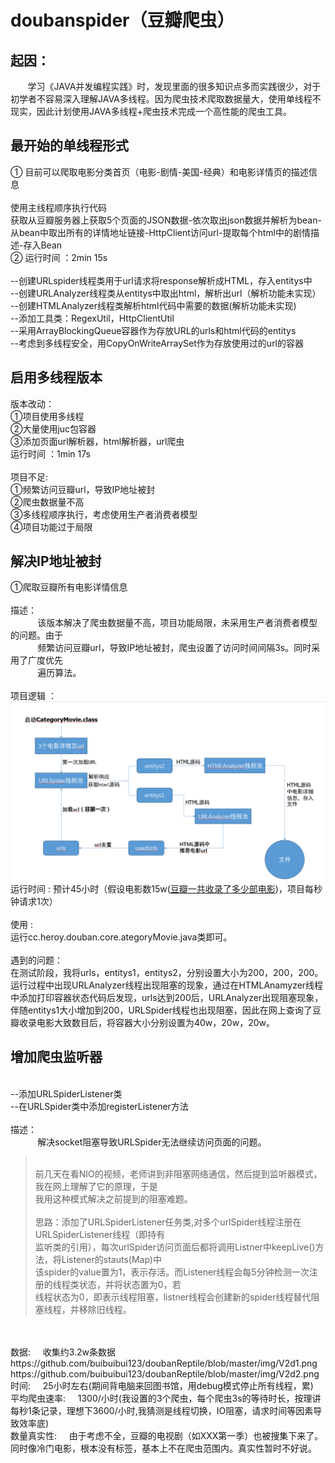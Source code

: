 # doubanspider（豆瓣爬虫）
起因：
------
        学习《JAVA并发编程实践》时，发现里面的很多知识点多而实践很少，对于初学者不容易深入理解JAVA多线程。因为爬虫技术爬取数据量大，使用单线程不现实，因此计划使用JAVA多线程+爬虫技术完成一个高性能的爬虫工具。


最开始的单线程形式
------
①  目前可以爬取电影分类首页（电影-剧情-美国-经典）和电影详情页的描述信息
<br>
<br>使用主线程顺序执行代码
<br>获取从豆瓣服务器上获取5个页面的JSON数据-依次取出json数据并解析为bean-从bean中取出所有的详情地址链接-HttpClient访问url-提取每个html中的剧情描述-存入Bean
<br>② 运行时间 ：2min 15s
<br>
<br>--创建URLspider线程类用于url请求将response解析成HTML，存入entitys中
<br>--创建URLAnalyzer线程类从entitys中取出html，解析出url（解析功能未实现）
<br>--创建HTMLAnalyzer线程类解析html代码中需要的数据(解析功能未实现)
<br>--添加工具类：RegexUtil，HttpClientUtil
<br>--采用ArrayBlockingQueue容器作为存放URL的urls和html代码的entitys
<br>--考虑到多线程安全，用CopyOnWriteArraySet作为存放使用过的url的容器


启用多线程版本
------
版本改动：
<br>①项目使用多线程
<br>②大量使用juc包容器
<br>③添加页面url解析器，html解析器，url爬虫
<br>运行时间 ：1min 17s
<br>
<br>项目不足:
<br>①频繁访问豆瓣url，导致IP地址被封
<br>②爬虫数据量不高
<br>③多线程顺序执行，考虑使用生产者消费者模型
<br>④项目功能过于局限
<br>

解决IP地址被封
------
①爬取豆瓣所有电影详情信息
<br>
<br>描述：
<br>&nbsp;&nbsp;&nbsp;&nbsp;&nbsp;&nbsp;&nbsp;&nbsp;&nbsp;&nbsp;&nbsp;该版本解决了爬虫数据量不高，项目功能局限，未采用生产者消费者模型的问题。由于
<br>&nbsp;&nbsp;&nbsp;&nbsp;&nbsp;&nbsp;&nbsp;&nbsp;&nbsp;&nbsp;&nbsp;频繁访问豆瓣url，导致IP地址被封，爬虫设置了访问时间间隔3s。同时采用了广度优先
<br>&nbsp;&nbsp;&nbsp;&nbsp;&nbsp;&nbsp;&nbsp;&nbsp;&nbsp;&nbsp;&nbsp;遍历算法。
<br>
<br>项目逻辑 ：
![image](https://github.com/buibuibui123/doubanReptile/blob/master/img/p1.PNG)
<br>运行时间 : 预计45小时（假设电影数15w([豆瓣一共收录了多少部电影](https://www.zhihu.com/question/20072525))，项目每秒钟请求1次）
<br>
<br>使用 :
<br>运行cc.heroy.douban.core.ategoryMovie.java类即可。
<br>
<br>遇到的问题：
<br>在测试阶段，我将urls，entitys1，entitys2，分别设置大小为200，200，200。运行过程中出现URLAnalyzer线程出现阻塞的现象，通过在HTMLAnamyzer线程中添加打印容器状态代码后发现，urls达到200后，URLAnalyzer出现阻塞现象，伴随entitys1大小增加到200，URLSpider线程也出现阻塞，因此在网上查询了豆瓣收录电影大致数目后，将容器大小分别设置为40w，20w，20w。

增加爬虫监听器
------
<br>--添加URLSpiderListener类
<br>--在URLSpider类中添加registerListener方法
<br>
<br>描述：
<br>&nbsp;&nbsp;&nbsp;&nbsp;&nbsp;&nbsp;&nbsp;&nbsp;&nbsp;&nbsp;&nbsp;解决socket阻塞导致URLSpider无法继续访问页面的问题。
><br> 前几天在看NIO的视频，老师讲到非阻塞网络通信，然后提到监听器模式，我在网上理解了它的原理，于是
<br>我用这种模式解决之前提到的阻塞难题。
><br>
><br>思路：添加了URLSpiderListener任务类,对多个urlSpider线程注册在URLSpiderListener线程（即持有
<br>监听类的引用），每次urlSpider访问页面后都将调用Listner中keepLive()方法，将Listener的stauts(Map)中
<br>该spider的value置为1，表示存活。而Listener线程会每5分钟检测一次注册的线程类状态，并将状态置为0，若
<br>线程状态为0，即表示线程阻塞，listner线程会创建新的spider线程替代阻塞线程，并移除旧线程。
<br>
<br>数据:&nbsp;&nbsp;&nbsp;&nbsp;&nbsp;收集约3.2w条数据
https://github.com/buibuibui123/doubanReptile/blob/master/img/V2d1.png
<br>https://github.com/buibuibui123/doubanReptile/blob/master/img/V2d2.png
<br>时间:&nbsp;&nbsp;&nbsp;&nbsp;&nbsp;25小时左右(期间背电脑来回图书馆，用debug模式停止所有线程，累)
<br>平均爬虫速率:&nbsp;&nbsp;&nbsp;&nbsp;&nbsp;1300/小时(我设置的3个爬虫，每个爬虫3s的等待时长，按理讲每秒1条记录，理想下3600/小时,我猜测是线程切换，IO阻塞，请求时间等因素导致效率底)
<br>数量真实性:&nbsp;&nbsp;&nbsp;&nbsp;&nbsp;由于考虑不全，豆瓣的电视剧（如XXX第一季）也被搜集下来了。同时像冷门电影，根本没有标签，基本上不在爬虫范围内。真实性暂时不好说。
<br>
